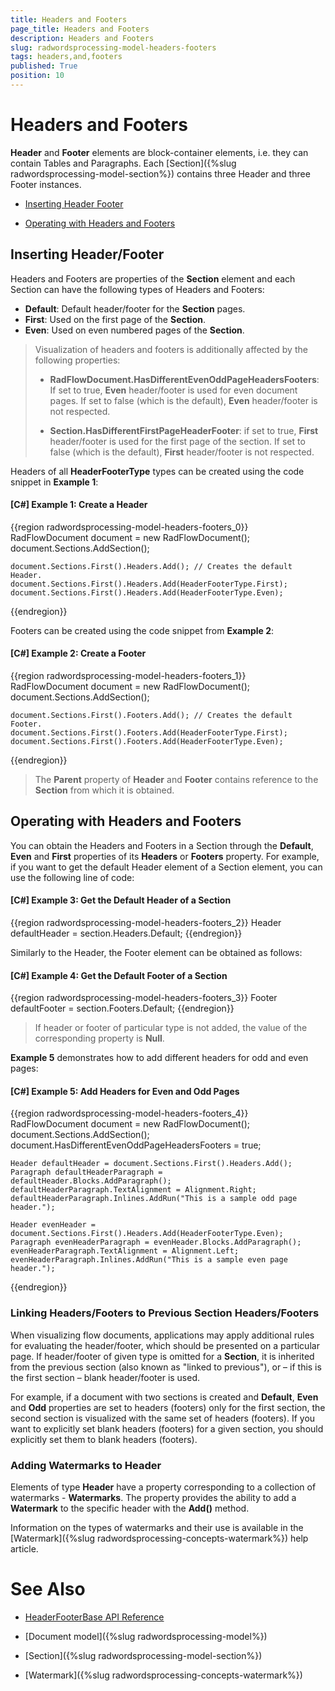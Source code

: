 ```yaml
---
title: Headers and Footers
page_title: Headers and Footers
description: Headers and Footers
slug: radwordsprocessing-model-headers-footers
tags: headers,and,footers
published: True
position: 10
---
```


# Headers and Footers



__Header__ and __Footer__ elements are block-container elements, i.e. they can contain Tables and Paragraphs. Each [Section]({%slug radwordsprocessing-model-section%}) contains three Header and three Footer instances.


* [Inserting Header Footer](#inserting-header/footer)

* [Operating with Headers and Footers ](#operating-with-headers-and-footers)


## Inserting Header/Footer

Headers and Footers are properties of the __Section__ element and each Section can have the following types of Headers and Footers:
        

* __Default__: Default header/footer for the __Section__ pages.
* __First__: Used on the first page of the __Section__.
* __Even__: Used on even numbered pages of the __Section__.
            

>Visualization of headers and footers is additionally affected by the following properties:
>
> * __RadFlowDocument.HasDifferentEvenOddPageHeadersFooters__: If set to true, __Even__ header/footer is used for even document pages. If set to false (which is the default), __Even__ header/footer is not respected.
>
> * __Section.HasDifferentFirstPageHeaderFooter__: if set to true, __First__ header/footer is used for the first page of the section. If set to false (which is the default), __First__ header/footer is not respected.
              

Headers of all __HeaderFooterType__ types can be created using the code snippet in __Example 1__:
        

#### __[C#] Example 1: Create a Header__

{{region radwordsprocessing-model-headers-footers_0}}
    RadFlowDocument document = new RadFlowDocument();
    document.Sections.AddSection();

    document.Sections.First().Headers.Add(); // Creates the default Header.
    document.Sections.First().Headers.Add(HeaderFooterType.First);
    document.Sections.First().Headers.Add(HeaderFooterType.Even);
{{endregion}}



Footers can be created using the code snippet from __Example 2__:
        

#### __[C#] Example 2: Create a Footer__

{{region radwordsprocessing-model-headers-footers_1}}
    RadFlowDocument document = new RadFlowDocument();
    document.Sections.AddSection();

    document.Sections.First().Footers.Add(); // Creates the default Footer.
    document.Sections.First().Footers.Add(HeaderFooterType.First);
    document.Sections.First().Footers.Add(HeaderFooterType.Even);
{{endregion}}



>The __Parent__ property of __Header__ and __Footer__ contains reference to the __Section__ from which it is obtained.
          

## Operating with Headers and Footers

You can obtain the Headers and Footers in a Section through the __Default__, __Even__ and __First__ properties of its __Headers__ or __Footers__ property. For example, if you want to get the default Header element of a Section element, you can use the following line of code:
        

#### __[C#] Example 3: Get the Default Header of a Section__

{{region radwordsprocessing-model-headers-footers_2}}
    Header defaultHeader = section.Headers.Default;
{{endregion}}



Similarly to the Header, the Footer element can be obtained as follows:
        

#### __[C#] Example 4: Get the Default Footer of a Section__

{{region radwordsprocessing-model-headers-footers_3}}
    Footer defaultFooter = section.Footers.Default;
{{endregion}}



>If header or footer of particular type is not added, the value of the corresponding property is __Null__.
          

__Example 5__ demonstrates how to add different headers for odd and even pages:
        

#### __[C#] Example 5: Add Headers for Even and Odd Pages__

{{region radwordsprocessing-model-headers-footers_4}}
    RadFlowDocument document = new RadFlowDocument();
    document.Sections.AddSection();
    document.HasDifferentEvenOddPageHeadersFooters = true;

    Header defaultHeader = document.Sections.First().Headers.Add();
    Paragraph defaultHeaderParagraph = defaultHeader.Blocks.AddParagraph();
    defaultHeaderParagraph.TextAlignment = Alignment.Right;
    defaultHeaderParagraph.Inlines.AddRun("This is a sample odd page header.");

    Header evenHeader = document.Sections.First().Headers.Add(HeaderFooterType.Even);
    Paragraph evenHeaderParagraph = evenHeader.Blocks.AddParagraph();
    evenHeaderParagraph.TextAlignment = Alignment.Left;
    evenHeaderParagraph.Inlines.AddRun("This is a sample even page header.");
{{endregion}}



### Linking Headers/Footers to Previous Section Headers/Footers

When visualizing flow documents, applications may apply additional rules for evaluating the header/footer, which should be presented on a particular page. If header/footer of given type is omitted for a __Section__, it is inherited from the previous section (also known as "linked to previous"), or – if this is the first section – blank header/footer is used.
            

For example, if a document with two sections is created and __Default__, __Even__ and __Odd__ properties are set to headers (footers) only for the first section, the second section is visualized with the same set of headers (footers). If you want to explicitly set blank headers (footers) for a given section, you should explicitly set them to blank headers (footers).
            

### Adding Watermarks to Header

Elements of type __Header__ have a property corresponding to a collection of watermarks - __Watermarks__. The property provides the ability to add a __Watermark__ to the specific header with the __Add()__ method.

Information on the types of watermarks and their use is available in the [Watermark]({%slug radwordsprocessing-concepts-watermark%}) help article.



# See Also

 * [HeaderFooterBase API Reference](http://www.telerik.com/help/wpf/t_telerik_windows_documents_flow_model_headerfooterbase.html)

 * [Document model]({%slug radwordsprocessing-model%})

 * [Section]({%slug radwordsprocessing-model-section%})

 * [Watermark]({%slug radwordsprocessing-concepts-watermark%})
